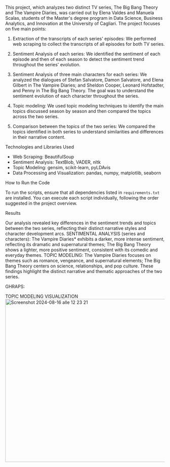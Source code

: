 This project, which analyzes two distinct TV series, The Big Bang Theory and The Vampire Diaries, was carried out by Elena Valdes and Manuela Scalas, students of the Master's degree program in Data Science, Business Analytics, and Innovation at the University of Cagliari. The project focuses on five main points:

1. Extraction of the transcripts of each series' episodes:
   We performed web scraping to collect the transcripts of all episodes for both TV series.

2. Sentiment Analysis of each series:
   We identified the sentiment of each episode and then of each season to detect the sentiment trend throughout the series' evolution.

3. Sentiment Analysis of three main characters for each series:
   We analyzed the dialogues of Stefan Salvatore, Damon Salvatore, and Elena Gilbert in The Vampire Diaries; and Sheldon Cooper, Leonard Hofstadter, and Penny in The Big Bang Theory. The goal was to understand the sentiment evolution of each character throughout the series.

4. Topic modeling:
   We used topic modeling techniques to identify the main topics discussed season by season and then compared the topics across the two series.

5. Comparison between the topics of the two series:
   We compared the topics identified in both series to understand similarities and differences in their narrative content.

Technologies and Libraries Used

- Web Scraping: BeautifulSoup
- Sentiment Analysis: TextBlob, VADER, nltk
- Topic Modeling: gensim, scikit-learn, pyLDAvis
- Data Processing and Visualization: pandas, numpy, matplotlib, seaborn

How to Run the Code

To run the scripts, ensure that all dependencies listed in `requirements.txt` are installed. You can execute each script individually, following the order suggested in the project overview.

Results

Our analysis revealed key differences in the sentiment trends and topics between the two series, reflecting their distinct narrative styles and character development arcs. SENTIMENTAL ANALYSIS (series and characters): The Vampire Diaries* exhibits a darker, more intense sentiment, reflecting its dramatic and supernatural themes; The Big Bang Theory shows a lighter, more positive sentiment, consistent with its comedic and everyday themes.
TOPIC MODELING: The Vampire Diaries focuses on themes such as romance, vengeance, and supernatural elements; The Big Bang Theory centers on science, relationships, and pop culture.
These findings highlight the distinct narrative and thematic approaches of the two series.

GHRAPS:

TOPIC MODELING VISUALIZATION
<img width="515" alt="Screenshot 2024-08-16 alle 12 23 21" src="https://github.com/user-attachments/assets/661105f9-a43e-42b7-9a08-02a3431674db">



